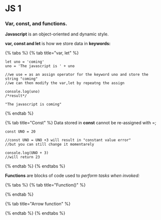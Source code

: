 # JS 1

### Var, const, and functions.

&#x20;**Javascript** is an object-oriented and dynamic style.

**var, const and let** is how we store data in **keywords:**

{% tabs %}
{% tab title="var, let" %}
```
let uno = 'coming'
uno = 'The javascript is ' + uno

//we use = as an assign operator for the keyword uno and store the string "coming"
//we can then modify the var,let by repeatng the assign

console.log(uno)
/*result*/

"The javascript is coming"
```
{% endtab %}

{% tab title="Const" %}
Data stored in **const** cannot be re-assigned with =;

```
const UNO = 20

//const UNO = UNO +3 will result in "constant value error"
//but you can still change it momentarely

console.log(UNO + 3)
//will return 23
```
{% endtab %}
{% endtabs %}

**Functions** are blocks of code used to  _perform tasks when invoked:_

{% tabs %}
{% tab title="Function()" %}

{% endtab %}

{% tab title="Arrow function" %}

{% endtab %}
{% endtabs %}
